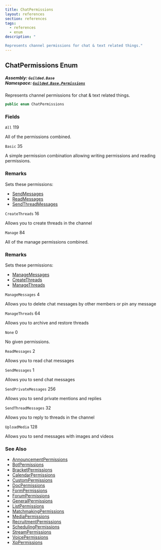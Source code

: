 ```yaml
---
title: ChatPermissions
layout: references
section: references
tags:
  - references
  - enum
description: "

Represents channel permissions for chat & text related things."
---
```


## ChatPermissions Enum
##### **Assembly:** `Guilded.Base`<br/>**Namespace:** [`Guilded.Base.Permissions`](Guilded.Base.Permissions 'Guilded.Base.Permissions')

Represents channel permissions for chat & text related things.

```csharp
public enum ChatPermissions
```
### Fields

<a name='Guilded.Base.Permissions.ChatPermissions.All'></a>

`All` 119

All of the permissions combined.

<a name='Guilded.Base.Permissions.ChatPermissions.Basic'></a>

`Basic` 35

A simple permission combination allowing writing permissions and reading permissions.

### Remarks
  
Sets these permissions:  
- [SendMessages](ChatPermissions#Guilded.Base.Permissions.ChatPermissions.SendMessages 'Guilded.Base.Permissions.ChatPermissions.SendMessages')  
- [ReadMessages](ChatPermissions#Guilded.Base.Permissions.ChatPermissions.ReadMessages 'Guilded.Base.Permissions.ChatPermissions.ReadMessages')  
- [SendThreadMessages](ChatPermissions#Guilded.Base.Permissions.ChatPermissions.SendThreadMessages 'Guilded.Base.Permissions.ChatPermissions.SendThreadMessages')

<a name='Guilded.Base.Permissions.ChatPermissions.CreateThreads'></a>

`CreateThreads` 16

Allows you to create threads in the channel

<a name='Guilded.Base.Permissions.ChatPermissions.Manage'></a>

`Manage` 84

All of the manage permissions combined.

### Remarks
  
Sets these permissions:  
- [ManageMessages](ChatPermissions#Guilded.Base.Permissions.ChatPermissions.ManageMessages 'Guilded.Base.Permissions.ChatPermissions.ManageMessages')  
- [CreateThreads](ChatPermissions#Guilded.Base.Permissions.ChatPermissions.CreateThreads 'Guilded.Base.Permissions.ChatPermissions.CreateThreads')  
- [ManageThreads](ChatPermissions#Guilded.Base.Permissions.ChatPermissions.ManageThreads 'Guilded.Base.Permissions.ChatPermissions.ManageThreads')

<a name='Guilded.Base.Permissions.ChatPermissions.ManageMessages'></a>

`ManageMessages` 4

Allows you to delete chat messages by other members or pin any message

<a name='Guilded.Base.Permissions.ChatPermissions.ManageThreads'></a>

`ManageThreads` 64

Allows you to archive and restore threads

<a name='Guilded.Base.Permissions.ChatPermissions.None'></a>

`None` 0

No given permissions.

<a name='Guilded.Base.Permissions.ChatPermissions.ReadMessages'></a>

`ReadMessages` 2

Allows you to read chat messages

<a name='Guilded.Base.Permissions.ChatPermissions.SendMessages'></a>

`SendMessages` 1

Allows you to send chat messages

<a name='Guilded.Base.Permissions.ChatPermissions.SendPrivateMessages'></a>

`SendPrivateMessages` 256

Allows you to send private mentions and replies

<a name='Guilded.Base.Permissions.ChatPermissions.SendThreadMessages'></a>

`SendThreadMessages` 32

Allows you to reply to threads in the channel

<a name='Guilded.Base.Permissions.ChatPermissions.UploadMedia'></a>

`UploadMedia` 128

Allows you to send messages with images and videos

### See Also
- [AnnouncementPermissions](AnnouncementPermissions 'Guilded.Base.Permissions.AnnouncementPermissions')
- [BotPermissions](BotPermissions 'Guilded.Base.Permissions.BotPermissions')
- [BracketPermissions](BracketPermissions 'Guilded.Base.Permissions.BracketPermissions')
- [CalendarPermissions](CalendarPermissions 'Guilded.Base.Permissions.CalendarPermissions')
- [CustomPermissions](CustomPermissions 'Guilded.Base.Permissions.CustomPermissions')
- [DocPermissions](DocPermissions 'Guilded.Base.Permissions.DocPermissions')
- [FormPermissions](FormPermissions 'Guilded.Base.Permissions.FormPermissions')
- [ForumPermissions](ForumPermissions 'Guilded.Base.Permissions.ForumPermissions')
- [GeneralPermissions](GeneralPermissions 'Guilded.Base.Permissions.GeneralPermissions')
- [ListPermissions](ListPermissions 'Guilded.Base.Permissions.ListPermissions')
- [MatchmakingPermissions](MatchmakingPermissions 'Guilded.Base.Permissions.MatchmakingPermissions')
- [MediaPermissions](MediaPermissions 'Guilded.Base.Permissions.MediaPermissions')
- [RecruitmentPermissions](RecruitmentPermissions 'Guilded.Base.Permissions.RecruitmentPermissions')
- [SchedulingPermissions](SchedulingPermissions 'Guilded.Base.Permissions.SchedulingPermissions')
- [StreamPermissions](StreamPermissions 'Guilded.Base.Permissions.StreamPermissions')
- [VoicePermissions](VoicePermissions 'Guilded.Base.Permissions.VoicePermissions')
- [XpPermissions](XpPermissions 'Guilded.Base.Permissions.XpPermissions')